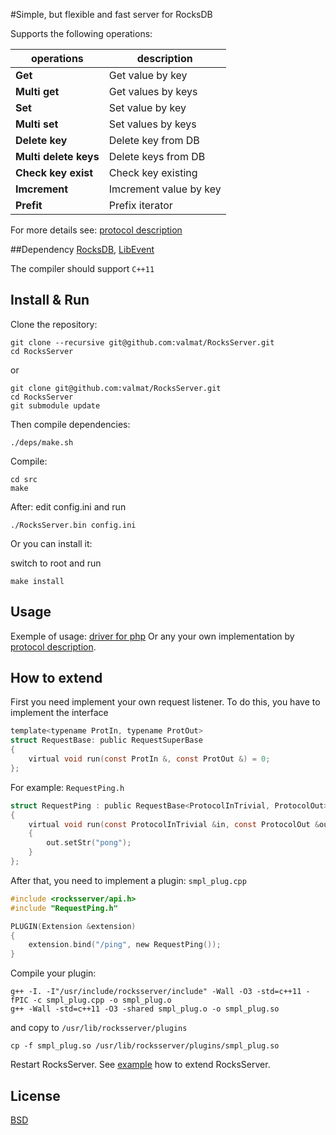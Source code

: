 #Simple, but flexible and fast server for RocksDB

Supports the following operations:


operations  | description
------------- | -------------
**Get** | Get value by key
**Multi get** | Get values by keys
**Set** | Set value by key
**Multi set** | Set values by keys
**Delete key** | Delete key from DB
**Multi delete keys** | Delete keys from DB
**Check key exist** | Check key existing
**Imcrement** | Imcrement value by key
**Prefit** | Prefix iterator


For more details see: [protocol description](protocol.md)

##Dependency
[RocksDB](https://github.com/facebook/rocksdb/), 
[LibEvent](http://libevent.org/)

The compiler should support `C++11`

## Install & Run
Clone the repository:
```
git clone --recursive git@github.com:valmat/RocksServer.git
cd RocksServer
```
or
```
git clone git@github.com:valmat/RocksServer.git
cd RocksServer
git submodule update
```
Then compile dependencies:
```
./deps/make.sh
```


Compile:
```
cd src
make
```

After:
edit config.ini and run

```
./RocksServer.bin config.ini
```

Or you can install it:

switch to root and run
```
make install
```

## Usage
Exemple of usage: [driver for php](https://github.com/valmat/rocksdbphp)
Or any your own implementation by [protocol description](protocol.md).


## How to extend
First you need implement your own request listener.
To do this, you have to implement the interface
```c
template<typename ProtIn, typename ProtOut>
struct RequestBase: public RequestSuperBase
{
    virtual void run(const ProtIn &, const ProtOut &) = 0;
};
```

For example:
`RequestPing.h`
```c
struct RequestPing : public RequestBase<ProtocolInTrivial, ProtocolOut>
{
    virtual void run(const ProtocolInTrivial &in, const ProtocolOut &out) override
    {
        out.setStr("pong");
    }
};
```
After that, you need to implement a plugin:
`smpl_plug.cpp`
```c
#include <rocksserver/api.h>
#include "RequestPing.h"

PLUGIN(Extension &extension)
{
    extension.bind("/ping", new RequestPing());
}
```
Compile your plugin:
```
g++ -I. -I"/usr/include/rocksserver/include" -Wall -O3 -std=c++11 -fPIC -c smpl_plug.cpp -o smpl_plug.o 
g++ -Wall -std=c++11 -O3 -shared smpl_plug.o -o smpl_plug.so
```
and copy to `/usr/lib/rocksserver/plugins`
```
cp -f smpl_plug.so /usr/lib/rocksserver/plugins/smpl_plug.so
```
Restart RocksServer.
See [example](https://github.com/valmat/RocksServer/tree/master/extension_example) how to extend RocksServer.

## License
[BSD](LICENSE)

